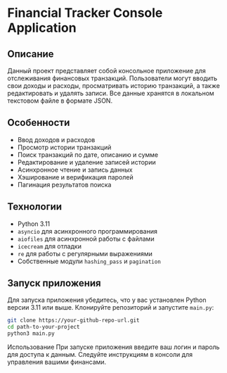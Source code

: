 # Financial Tracker Console Application

## Описание

Данный проект представляет собой консольное приложение для отслеживания финансовых транзакций. Пользователи могут вводить свои доходы и расходы, просматривать историю транзакций, а также редактировать и удалять записи. Все данные хранятся в локальном текстовом файле в формате JSON.

## Особенности

- Ввод доходов и расходов
- Просмотр истории транзакций
- Поиск транзакций по дате, описанию и сумме
- Редактирование и удаление записей истории
- Асинхронное чтение и запись данных
- Хэширование и верификация паролей
- Пагинация результатов поиска

## Технологии

- Python 3.11
- `asyncio` для асинхронного программирования
- `aiofiles` для асинхронной работы с файлами
- `icecream` для отладки
- `re` для работы с регулярными выражениями
- Собственные модули `hashing_pass` и `pagination`

## Запуск приложения

Для запуска приложения убедитесь, что у вас установлен Python версии 3.11 или выше. Клонируйте репозиторий и запустите `main.py`:

```bash
git clone https://your-github-repo-url.git
cd path-to-your-project
python3 main.py
```

Использование
При запуске приложения введите ваш логин и пароль для доступа к данным. Следуйте инструкциям в консоли для управления вашими финансами.
